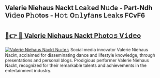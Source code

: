 ## Valerie Niehaus Nackt L𝚎a𝚔ed N𝚞𝚍e - Part-Ndh Vi𝚍𝚎o P𝚑𝚘tos - H𝚘𝚝 O𝚗𝚕yf𝚊ns L𝚎a𝚔s FCvF6

# <h2><a href="http://kfe14v.oniu.top/?m=Valerie+Niehaus+Nackt">🔗👉 🔴 Valerie Niehaus Nackt P𝚑ot𝚘𝚜 V𝚒d𝚎o</a></h2>

[![Valerie Niehaus Nackt Nu𝚍e𝚜](https://i.imgur.com/0qMVB7G.gif)](http://kfe14v.oniu.top/?m=Valerie+Niehaus+Nackt)
Social media innovator Valerie Niehaus Nackt, acclaimed for disseminating dance and lifestyle knowledge, through presentations and personal blogs. Prodigious performer Valerie Niehaus Nackt, recognized for their remarkable talents and achievements in the entertainment industry.  
